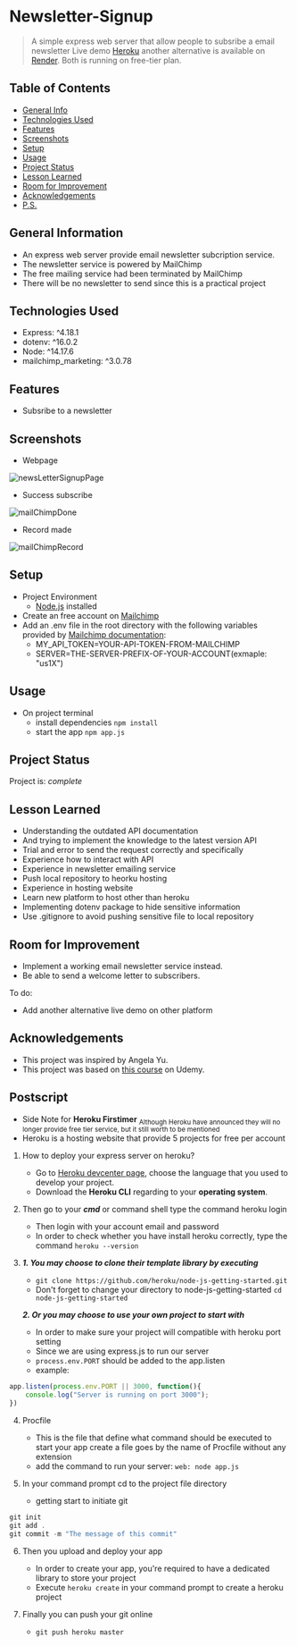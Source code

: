 # Newsletter-Signup
> A simple express web server that allow people to subsribe a email newsletter
> Live demo [Heroku](https://polar-spire-64020.herokuapp.com/) another alternative is available on [Render](https://newsletter-signup-lh8y.onrender.com). Both is running on free-tier plan.
## Table of Contents
* [General Info](#general-information)
* [Technologies Used](#technologies-used)
* [Features](#features)
* [Screenshots](#screenshots)
* [Setup](#setup)
* [Usage](#usage)
* [Project Status](#project-status)
* [Lesson Learned](#lesson-learned)
* [Room for Improvement](#room-for-improvement)
* [Acknowledgements](#acknowledgements)
* [P.S.](#postscript)


## General Information
- An express web server provide email newsletter subcription service.
- The newsletter service is powered by MailChimp
- The free mailing service had been terminated by MailChimp
- There will be no newsletter to send since this is a practical project


## Technologies Used
- Express: ^4.18.1
- dotenv: ^16.0.2
- Node: ^14.17.6
- mailchimp_marketing: ^3.0.78


## Features
- Subsribe to a newsletter


## Screenshots
- Webpage

![newsLetterSignupPage](public/images/newsLetterSignupPage.png)

- Success subscribe

![mailChimpDone](public/images/mailChimpDone.png)

- Record made

![mailChimpRecord](public/images/mailChimpRecord.png)


## Setup
- Project Environment
    - [Node.js](https://nodejs.org/en/) installed
- Create an free account on [Mailchimp](https://mailchimp.com/)
- Add an .env file in the root directory with the following variables provided by [Mailchimp documentation](https://mailchimp.com/developer/marketing/guides/quick-start/):
    - MY_API_TOKEN=YOUR-API-TOKEN-FROM-MAILCHIMP
    - SERVER=THE-SERVER-PREFIX-OF-YOUR-ACCOUNT(exmaple: "us1X")


## Usage
- On project terminal
    - install dependencies `npm install`
    - start the app `npm app.js`


## Project Status
Project is: _complete_


## Lesson Learned
- Understanding the outdated API documentation
- And trying to implement the knowledge to the latest version API
- Trial and error to send the request correctly and specifically
- Experience how to interact with API
- Experience in newsletter emailing service
- Push local repository to heorku hosting
- Experience in hosting website
- Learn new platform to host other than heroku
- Implementing dotenv package to hide sensitive information
- Use .gitignore to avoid pushing sensitive file to local repository


## Room for Improvement
- Implement a working email newsletter service instead.
- Be able to send a welcome letter to subscribers.

To do:
- Add another alternative live demo on other platform


## Acknowledgements
- This project was inspired by Angela Yu.
- This project was based on [this course](https://www.udemy.com/course/the-complete-web-development-bootcamp/) on Udemy.


## Postscript
- Side Note for **Heroku Firstimer** <sub>Although Heroku have announced they will no longer provide free tier service, but it still worth to be mentioned</sub>
- Heroku is a hosting website that provide 5 projects for free per account
1. How to deploy your express server on heroku?
    - Go to [Heroku devcenter page](https://devcenter.heroku.com), choose the language that you used to develop your project. 
    - Download the **Heroku CLI** regarding to your **operating system**.
1. Then go to your ***cmd*** or command shell type the command
heroku login
    - Then login with your account email and password
    - In order to check whether you have install heroku correctly, type the command `heroku --version`
1. ***1. You may choose to clone their template library by executing***
    - `git clone https://github.com/heroku/node-js-getting-started.git`
    - Don't forget to change your directory to node-js-getting-started `cd node-js-getting-started`
    
    ***2. Or you may choose to use your own project to start with***
    - In order to make sure your project will compatible with heroku port setting
    - Since we are using express.js to run our server 
    - `process.env.PORT` should be added to the app.listen
    - example:
```javascript
app.listen(process.env.PORT || 3000, function(){
	console.log("Server is running on port 3000");
})
```

4. Procfile
    - This is the file that define what command should be executed to start your app create a file goes by the name of Procfile without any extension
    - add the command to run your server: `web: node app.js`

1. In your command prompt cd to the project file directory
    - getting start to initiate git
```javascript
git init
git add .
git commit -m "The message of this commit"
```
6. Then you upload and deploy your app
    - In order to create your app, you're required to have a dedicated library to store your project
    - Execute `heroku create` in your command prompt to create a heroku project

7. Finally you can push your git online
    - `git push heroku master`
